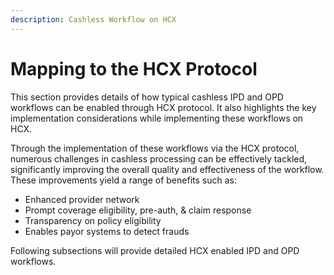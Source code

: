 ```yaml
---
description: Cashless Workflow on HCX
---
```


# Mapping to the HCX Protocol

This section provides details of how typical cashless IPD and OPD workflows can be enabled through HCX protocol. It also highlights the key implementation considerations while implementing these workflows on HCX.

Through the implementation of these workflows via the HCX protocol, numerous challenges in cashless processing can be effectively tackled, significantly improving the overall quality and effectiveness of the workflow. These improvements yield a range of benefits such as:

* Enhanced provider network&#x20;
* Prompt coverage eligibility, pre-auth, & claim response
* Transparency on policy eligibility
* Enables payor systems to detect frauds&#x20;

Following subsections will provide detailed HCX enabled IPD and OPD workflows.
